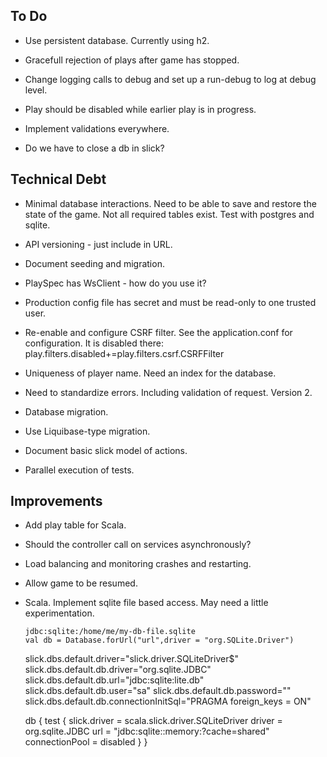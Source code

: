 
## To Do

- Use persistent database. Currently using h2.

- Gracefull rejection of plays after game has stopped.

- Change logging calls to debug and set up a run-debug to
  log at debug level.

- Play should be disabled while earlier play is in progress.

- Implement validations everywhere. 

- Do we have to close a db in slick?

## Technical Debt

- Minimal database interactions. Need to be able to save and restore
  the state of the game. Not all required tables exist. Test with 
  postgres and sqlite.

- API versioning - just include in URL.

- Document seeding and migration.

- PlaySpec has WsClient - how do you use it?

- Production config file has secret and must be read-only to 
  one trusted user.

- Re-enable and configure CSRF filter. See the application.conf for configuration.
  It is disabled there: play.filters.disabled+=play.filters.csrf.CSRFFilter

- Uniqueness of player name. Need an index for the database.

- Need to standardize errors. Including validation of request. Version 2.

- Database migration. 

- Use Liquibase-type migration.

- Document basic slick model of actions.

- Parallel execution of tests. 

## Improvements

- Add play table for Scala.

- Should the controller call on services asynchronously? 

- Load balancing and monitoring crashes and restarting.

- Allow game to be resumed.

- Scala. Implement sqlite file based access. May need a little experimentation.

      jdbc:sqlite:/home/me/my-db-file.sqlite
      val db = Database.forUrl("url",driver = "org.SQLite.Driver")

    slick.dbs.default.driver="slick.driver.SQLiteDriver$"
    slick.dbs.default.db.driver="org.sqlite.JDBC"
    slick.dbs.default.db.url="jdbc:sqlite:lite.db"
    slick.dbs.default.db.user="sa"
    slick.dbs.default.db.password=""
    slick.dbs.default.db.connectionInitSql="PRAGMA foreign_keys = ON"

    db {
        test {
            slick.driver = scala.slick.driver.SQLiteDriver
            driver = org.sqlite.JDBC
            url = "jdbc:sqlite::memory:?cache=shared"
           connectionPool = disabled
       }
    }

